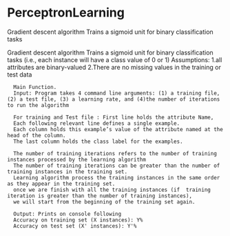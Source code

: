 PerceptronLearning
==================

Gradient descent algorithm Trains a sigmoid unit for binary classification tasks

  Gradient descent algorithm
  Trains a sigmoid unit for binary classification tasks (i.e., each instance will have a class value of 0 or 1)
  Assumptions:
  1.all attributes are binary-valued
  2.There are no missing values in the training or test data

 
 
	  Main Function.
	  Input: Program takes 4 command line arguments: (1) a training file, (2) a test file, (3) a learning rate, and (4)the number of iterations to run the algorithm
	  
	  For training and Test file : First line holds the attribute Name,
	  Each following relevant line defines a single example. 
	  Each column holds this example’s value of the attribute named at the head of the column.
	  The last column holds the class label for the examples. 
	  
	  The number of training iterations refers to the number of training instances processed by the learning algorithm
	  The number of training iterations can be greater than the number of training instances in the training set.
	  Learning algorithm process the training instances in the same order as they appear in the training set.
	  once we are finish with all the training instances (if  training iteration is greater than the number of training instances), 
	  we will start from the beginning of the training set again.
	  
	  Output: Prints on console following 
	  Accuracy on training set (X instances): Y%
	  Accuracy on test set (X' instances): Y'%
